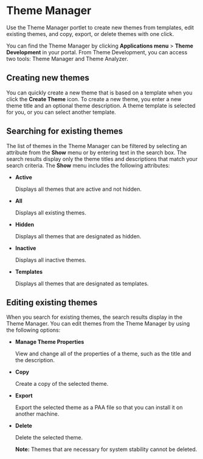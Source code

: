 # Theme Manager

Use the Theme Manager portlet to create new themes from templates, edit existing themes, and copy, export, or delete themes with one click.

You can find the Theme Manager by clicking **Applications menu** \> **Theme Development** in your portal. From Theme Development, you can access two tools: Theme Manager and Theme Analyzer.

## Creating new themes

You can quickly create a new theme that is based on a template when you click the **Create Theme** icon. To create a new theme, you enter a new theme title and an optional theme description. A theme template is selected for you, or you can select another template.

## Searching for existing themes

The list of themes in the Theme Manager can be filtered by selecting an attribute from the **Show** menu or by entering text in the search box. The search results display only the theme titles and descriptions that match your search criteria. The **Show** menu includes the following attributes:

-   **Active**

    Displays all themes that are active and not hidden.

-   **All**

    Displays all existing themes.

-   **Hidden**

    Displays all themes that are designated as hidden.

-   **Inactive**

    Displays all inactive themes.

-   **Templates**

    Displays all themes that are designated as templates.


## Editing existing themes

When you search for existing themes, the search results display in the Theme Manager. You can edit themes from the Theme Manager by using the following options:

-   **Manage Theme Properties**

    View and change all of the properties of a theme, such as the title and the description.

-   **Copy**

    Create a copy of the selected theme.

-   **Export**

    Export the selected theme as a PAA file so that you can install it on another machine.

-   **Delete**

    Delete the selected theme.

    **Note:** Themes that are necessary for system stability cannot be deleted.


